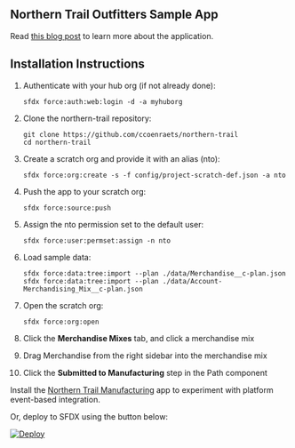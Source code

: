 ## Northern Trail Outfitters Sample App

Read [this blog post](https://developer.salesforce.com/blogs/developer-relations/2017/07/northern-trail-outfitters-new-sample-application-lightning-components-platform-events-salesforce-dx.html) to learn more about the application.

## Installation Instructions

1. Authenticate with your hub org (if not already done):
    ```
    sfdx force:auth:web:login -d -a myhuborg
    ```

1. Clone the northern-trail repository:
    ```
    git clone https://github.com/ccoenraets/northern-trail
    cd northern-trail
    ```

1. Create a scratch org and provide it with an alias (nto):
    ```
    sfdx force:org:create -s -f config/project-scratch-def.json -a nto
    ```

1. Push the app to your scratch org:
    ```
    sfdx force:source:push
    ```

1. Assign the nto permission set to the default user:
    ```
    sfdx force:user:permset:assign -n nto
    ```

1. Load sample data:
    ```
    sfdx force:data:tree:import --plan ./data/Merchandise__c-plan.json
    sfdx force:data:tree:import --plan ./data/Account-Merchandising_Mix__c-plan.json
    ```

1. Open the scratch org:
    ```
    sfdx force:org:open
    ```

1. Click the **Merchandise Mixes** tab, and click a merchandise mix

1. Drag Merchandise from the right sidebar into the merchandise mix

1. Click the **Submitted to Manufacturing** step in the Path component

Install the [Northern Trail Manufacturing](https://github.com/ccoenraets/northern-trail-manufacturing) app to experiment with platform event-based integration.


Or, deploy to SFDX using the button below:

[![Deploy](https://deploy-to-sfdx.com/dist/assets/images/DeployToSFDX.svg)](https://deploy-to-sfdx.com/deploy?template=https://github.com/sanbornbrecker/northern-trail)
